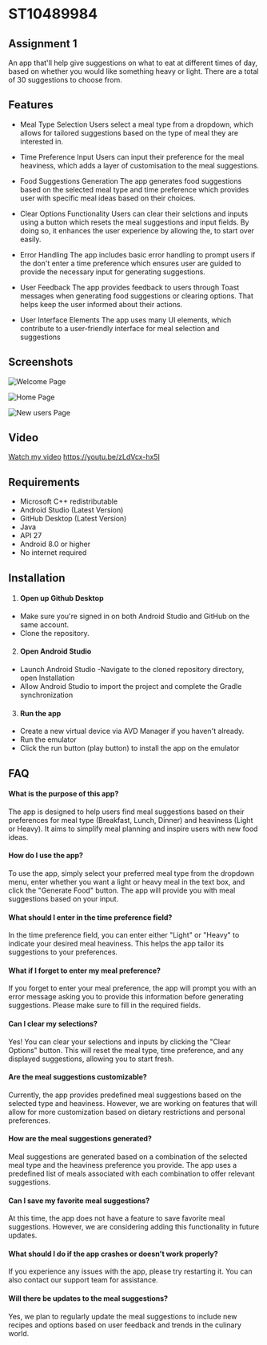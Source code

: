 
# ST10489984
## Assignment 1

An app that'll help give suggestions on what to eat at different times of day, based on whether you would like something heavy or light. There are a total of 30 suggestions to choose from.


## Features

- Meal Type Selection
Users select a meal type from a dropdown, which allows for tailored suggestions based on the type of meal they are interested in.

- Time Preference Input
Users can input their preference for the meal heaviness, which adds a layer of customisation to the meal suggestions.

- Food Suggestions Generation
The app generates food suggestions based on the selected meal type and time preference which provides user with specific meal ideas based on their choices.

- Clear Options Functionality
Users can clear their selctions and inputs using a button which resets the meal suggestions and input fields. By doing so, it enhances the user experience by allowing the, to start over easily.

- Error Handling
The app includes basic error handling to prompt users if the don't enter a time preference which ensures user are guided to provide the necessary input for generating suggestions.

- User Feedback
The app provides feedback to users through Toast messages when generating food suggestions or clearing options. That helps keep the user informed about their actions.

- User Interface Elements
The app uses many UI elements, which contribute to a user-friendly interface for meal selection and suggestions


## Screenshots


![Welcome Page](https://github.com/user-attachments/assets/fb20dbed-bb5b-45ce-9f3c-81860eb6016d)

![Home Page](https://github.com/user-attachments/assets/1c9b12ee-56b2-4464-971c-ed05155ce52c)

![New users Page](https://github.com/user-attachments/assets/cc096366-7377-43c3-b771-fc0758b7e079)


## Video

[Watch my video](https://youtu.be/zLdVcx-hx5I)
https://youtu.be/zLdVcx-hx5I
## Requirements

- Microsoft C++ redistributable
- Android Studio (Latest Version)
- GitHub Desktop (Latest Version)
- Java
- API 27
- Android 8.0 or higher
- No internet required

## Installation

1. #### Open up Github Desktop
- Make sure you're signed in on both Android Studio and GitHub on the same account.
- Clone the repository.

2. #### Open Android Studio
- Launch Android Studio
-Navigate to the cloned repository directory, open Installation
- Allow Android Studio to import the project and complete the Gradle synchronization

3. #### Run the app
- Create a new virtual device via AVD Manager if you haven't already.
- Run the emulator 
- Click the run button (play button) to install the app on the emulator 




    
## FAQ

#### What is the purpose of this app?

The app is designed to help users find meal suggestions based on their preferences for meal type (Breakfast, Lunch, Dinner) and heaviness (Light or Heavy). It aims to simplify meal planning and inspire users with new food ideas.

#### How do I use the app?

To use the app, simply select your preferred meal type from the dropdown menu, enter whether you want a light or heavy meal in the text box, and click the "Generate Food" button. The app will provide you with meal suggestions based on your input.

#### What should I enter in the time preference field?

In the time preference field, you can enter either "Light" or "Heavy" to indicate your desired meal heaviness. This helps the app tailor its suggestions to your preferences.

#### What if I forget to enter my meal preference?

If you forget to enter your meal preference, the app will prompt you with an error message asking you to provide this information before generating suggestions. Please make sure to fill in the required fields.

#### Can I clear my selections?

Yes! You can clear your selections and inputs by clicking the "Clear Options" button. This will reset the meal type, time preference, and any displayed suggestions, allowing you to start fresh.

#### Are the meal suggestions customizable?

Currently, the app provides predefined meal suggestions based on the selected type and heaviness. However, we are working on features that will allow for more customization based on dietary restrictions and personal preferences.

#### How are the meal suggestions generated?

Meal suggestions are generated based on a combination of the selected meal type and the heaviness preference you provide. The app uses a predefined list of meals associated with each combination to offer relevant suggestions.

#### Can I save my favorite meal suggestions?

At this time, the app does not have a feature to save favorite meal suggestions. However, we are considering adding this functionality in future updates.

#### What should I do if the app crashes or doesn't work properly?

If you experience any issues with the app, please try restarting it. You can also contact our support team for assistance.

#### Will there be updates to the meal suggestions?

Yes, we plan to regularly update the meal suggestions to include new recipes and options based on user feedback and trends in the culinary world.



